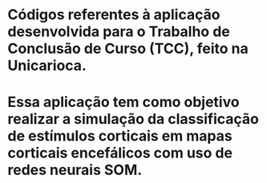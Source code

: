 # Códigos referentes à aplicação desenvolvida para o Trabalho de Conclusão de Curso (TCC), feito na Unicarioca.
# Essa aplicação tem como objetivo realizar a simulação da classificação de estímulos corticais em mapas corticais encefálicos com uso de redes neurais SOM.
